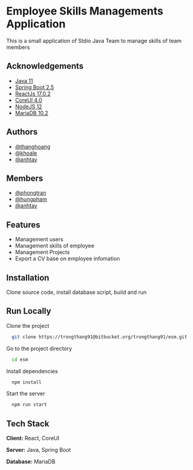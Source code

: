 
# Employee Skills Managements Application
This is a small application of Stdio Java Team to manage skills of team members



## Acknowledgements

 - [Java 11](https://docs.oracle.com/javase/tutorial)
 - [Spring Boot 2.5](https://spring.io/projects/spring-boot)
 - [ReactJs 17.0.2](https://reactjs.org/)
 - [CoreUI 4.0](https://coreui.io/react/demo/4.0/free/#/dashboard)
 - [NodeJS 12](https://nodejs.org/es/blog/release/v12.13.0/)
 - [MariaDB 10.2](https://mariadb.org/download/?t=mariadb&p=mariadb&r=10.2.44)

## Authors

- [@thanghoang](trongthang91@gmail.com)
- [@khoale](anhkhoalegia.2001@gmail.com)
- [@anhtay](anhtayd27111997@gmail.com)


## Members
- [@phongtran](#)
- [@hungpham](#)
- [@anhtay](anhtayd27111997@gmail.com)


## Features

- Management users
- Management skills of employee
- Management Projects
- Export a CV base on employee infomation


## Installation

Clone source code, install database script, build and run
    
## Run Locally

Clone the project

```bash
  git clone https://trongthang91@bitbucket.org/trongthang91/esm.git
```

Go to the project directory

```bash
  cd esm
```

Install dependencies

```bash
  npm install
```

Start the server

```bash
  npm run start
```


## Tech Stack

**Client:** React, CoreUI

**Server:** Java, Spring Boot

**Database:** MariaDB